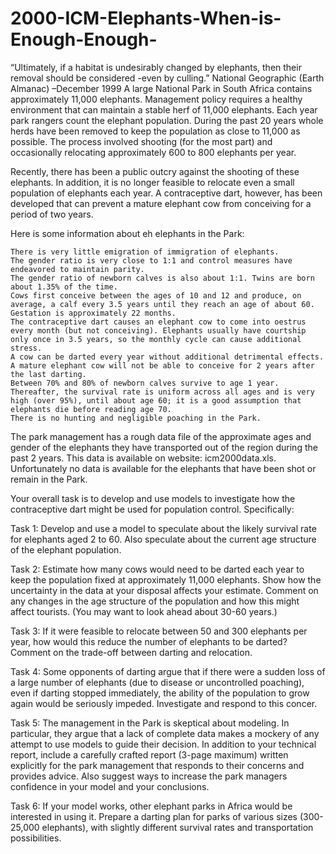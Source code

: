 # 2000-ICM-Elephants-When-is-Enough-Enough-


“Ultimately, if a habitat is undesirably changed by elephants, then their removal should be considered -even by culling.” National Geographic (Earth Almanac) –December 1999 A large National Park in South Africa contains approximately 11,000 elephants. Management policy requires a healthy environment that can maintain a stable herf of 11,000 elephants. Each year park rangers count the elephant population. During the past 20 years whole herds have been removed to keep the population as close to 11,000 as possible. The process involved shooting (for the most part) and occasionally relocating approximately 600 to 800 elephants per year.

Recently, there has been a public outcry against the shooting of these elephants. In addition, it is no longer feasible to relocate even a small population of elephants each year. A contraceptive dart, however, has been developed that can prevent a mature elephant cow from conceiving for a period of two years.

Here is some information about eh elephants in the Park:

    There is very little emigration of immigration of elephants.
    The gender ratio is very close to 1:1 and control measures have endeavored to maintain parity.
    The gender ratio of newborn calves is also about 1:1. Twins are born about 1.35% of the time.
    Cows first conceive between the ages of 10 and 12 and produce, on average, a calf every 3.5 years until they reach an age of about 60. Gestation is approximately 22 months.
    The contraceptive dart causes an elephant cow to come into oestrus every month (but not conceiving). Elephants usually have courtship only once in 3.5 years, so the monthly cycle can cause additional stress.
    A cow can be darted every year without additional detrimental effects. A mature elephant cow will not be able to conceive for 2 years after the last darting.
    Between 70% and 80% of newborn calves survive to age 1 year. Thereafter, the survival rate is uniform across all ages and is very high (over 95%), until about age 60; it is a good assumption that elephants die before reading age 70.
    There is no hunting and negligible poaching in the Park.

The park management has a rough data file of the approximate ages and gender of the elephants they have transported out of the region during the past 2 years. This data is available on website: icm2000data.xls. Unfortunately no data is available for the elephants that have been shot or remain in the Park.

Your overall task is to develop and use models to investigate how the contraceptive dart might be used for population control. Specifically:

Task 1: Develop and use a model to speculate about the likely survival rate for elephants aged 2 to 60. Also speculate about the current age structure of the elephant population.

Task 2: Estimate how many cows would need to be darted each year to keep the population fixed at approximately 11,000 elephants. Show how the uncertainty in the data at your disposal affects your estimate. Comment on any changes in the age structure of the population and how this might affect tourists. (You may want to look ahead about 30-60 years.)

Task 3: If it were feasible to relocate between 50 and 300 elephants per year, how would this reduce the number of elephants to be darted? Comment on the trade-off between darting and relocation.

Task 4: Some opponents of darting argue that if there were a sudden loss of a large number of elephants (due to disease or uncontrolled poaching), even if darting stopped immediately, the ability of the population to grow again would be seriously impeded. Investigate and respond to this concer.

Task 5: The management in the Park is skeptical about modeling. In particular, they argue that a lack of complete data makes a mockery of any attempt to use models to guide their decision. In addition to your technical report, include a carefully crafted report (3-page maximum) written explicitly for the park management that responds to their concerns and provides advice. Also suggest ways to increase the park managers confidence in your model and your conclusions.

Task 6: If your model works, other elephant parks in Africa would be interested in using it. Prepare a darting plan for parks of various sizes (300-25,000 elephants), with slightly different survival rates and transportation possibilities.
